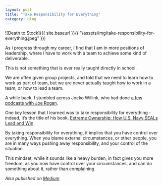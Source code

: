 ```yaml
---
layout: post
title: "Take Responsibility for Everything"
category: blog
---
```


![Death to Stock]({{ site.baseurl }}{{ "/assets/img/take-responsibility-for-everything.jpeg" }})

As I progress through my career, I find that I am in more positions of leadership, where I have to work with a team to achieve some kind of deliverable.

This is not something that is ever really taught directly in school.

We are often given group projects, and told that we need to learn how to work as part of team, but we are never actually taught how to work in a team, or how to lead a team.

A while back, I stumbled across Jocko Willink, who had done [a few podcasts with Joe Rogan](https://www.youtube.com/results?search_query=jocko+willink+joe+rogan+).

One key lesson that I learned was to take responsibility for everything - indeed, it’s the title of his book, [Extreme Ownership: How U.S. Navy SEALs Lead and Win](https://www.goodreads.com/book/show/23848190-extreme-ownership).

By taking responsibility for everything, it implies that you have control over everything. When you blame external circumstances, or other people, you are in many ways pushing away responsibility, and your control of the situation.

This mindset, while it sounds like a heavy burden, in fact gives you more freedom, as you now have control over your circumstances, and can do something about it, rather than complaining.

*Also published on [Medium](https://medium.com/@LeNPaul/take-responsibility-for-everything-9ba2df537017)*
